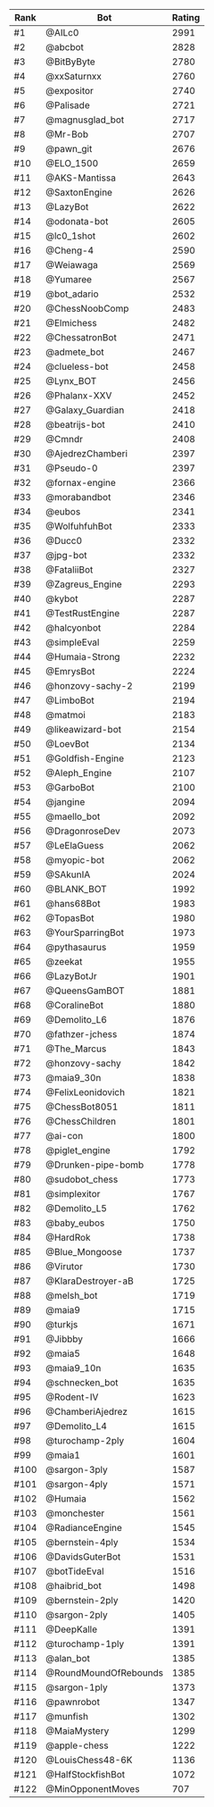 Rank|Bot|Rating
---|---|---
#1|@AILc0|2991
#2|@abcbot|2828
#3|@BitByByte|2780
#4|@xxSaturnxx|2760
#5|@expositor|2740
#6|@Palisade|2721
#7|@magnusglad_bot|2717
#8|@Mr-Bob|2707
#9|@pawn_git|2676
#10|@ELO_1500|2659
#11|@AKS-Mantissa|2643
#12|@SaxtonEngine|2626
#13|@LazyBot|2622
#14|@odonata-bot|2605
#15|@lc0_1shot|2602
#16|@Cheng-4|2590
#17|@Weiawaga|2569
#18|@Yumaree|2567
#19|@bot_adario|2532
#20|@ChessNoobComp|2483
#21|@Elmichess|2482
#22|@ChessatronBot|2471
#23|@admete_bot|2467
#24|@clueless-bot|2458
#25|@Lynx_BOT|2456
#26|@Phalanx-XXV|2452
#27|@Galaxy_Guardian|2418
#28|@beatrijs-bot|2410
#29|@Cmndr|2408
#30|@AjedrezChamberi|2397
#31|@Pseudo-0|2397
#32|@fornax-engine|2366
#33|@morabandbot|2346
#34|@eubos|2341
#35|@WolfuhfuhBot|2333
#36|@Ducc0|2332
#37|@jpg-bot|2332
#38|@FataliiBot|2327
#39|@Zagreus_Engine|2293
#40|@kybot|2287
#41|@TestRustEngine|2287
#42|@halcyonbot|2284
#43|@simpleEval|2259
#44|@Humaia-Strong|2232
#45|@EmrysBot|2224
#46|@honzovy-sachy-2|2199
#47|@LimboBot|2194
#48|@matmoi|2183
#49|@likeawizard-bot|2154
#50|@LoevBot|2134
#51|@Goldfish-Engine|2123
#52|@Aleph_Engine|2107
#53|@GarboBot|2100
#54|@jangine|2094
#55|@maello_bot|2092
#56|@DragonroseDev|2073
#57|@LeElaGuess|2062
#58|@myopic-bot|2062
#59|@SAkunIA|2024
#60|@BLANK_BOT|1992
#61|@hans68Bot|1983
#62|@TopasBot|1980
#63|@YourSparringBot|1973
#64|@pythasaurus|1959
#65|@zeekat|1955
#66|@LazyBotJr|1901
#67|@QueensGamBOT|1881
#68|@CoralineBot|1880
#69|@Demolito_L6|1876
#70|@fathzer-jchess|1874
#71|@The_Marcus|1843
#72|@honzovy-sachy|1842
#73|@maia9_30n|1838
#74|@FelixLeonidovich|1821
#75|@ChessBot8051|1811
#76|@ChessChildren|1801
#77|@ai-con|1800
#78|@piglet_engine|1792
#79|@Drunken-pipe-bomb|1778
#80|@sudobot_chess|1773
#81|@simplexitor|1767
#82|@Demolito_L5|1762
#83|@baby_eubos|1750
#84|@HardRok|1738
#85|@Blue_Mongoose|1737
#86|@Virutor|1730
#87|@KlaraDestroyer-aB|1725
#88|@melsh_bot|1719
#89|@maia9|1715
#90|@turkjs|1671
#91|@Jibbby|1666
#92|@maia5|1648
#93|@maia9_10n|1635
#94|@schnecken_bot|1635
#95|@Rodent-IV|1623
#96|@ChamberiAjedrez|1615
#97|@Demolito_L4|1615
#98|@turochamp-2ply|1604
#99|@maia1|1601
#100|@sargon-3ply|1587
#101|@sargon-4ply|1571
#102|@Humaia|1562
#103|@monchester|1561
#104|@RadianceEngine|1545
#105|@bernstein-4ply|1534
#106|@DavidsGuterBot|1531
#107|@botTideEval|1516
#108|@haibrid_bot|1498
#109|@bernstein-2ply|1420
#110|@sargon-2ply|1405
#111|@DeepKalle|1391
#112|@turochamp-1ply|1391
#113|@alan_bot|1385
#114|@RoundMoundOfRebounds|1385
#115|@sargon-1ply|1373
#116|@pawnrobot|1347
#117|@munfish|1302
#118|@MaiaMystery|1299
#119|@apple-chess|1222
#120|@LouisChess48-6K|1136
#121|@HalfStockfishBot|1072
#122|@MinOpponentMoves|707
